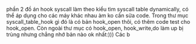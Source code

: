 phần 2 đồ án hook syscall
làm theo kiểu tìm syscall table dynamically, có thể áp dụng cho các máy khác nhau àm ko cần sửa code.
Trong thư mục syscall_table_hook gì đó là có bản hook_open thôi, có thêm code test cho hook_open.
Còn ngoài thư mục có hook_open, hook_write,do làm up bị trùng nhưng chẳng nhớ bản nào ok nhất:))) Các b
